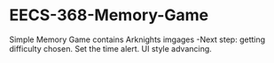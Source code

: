 # EECS-368-Memory-Game
 Simple Memory Game contains Arknights imgages
 -Next step: getting difficulty chosen.
             Set the time alert.
             UI style advancing.
